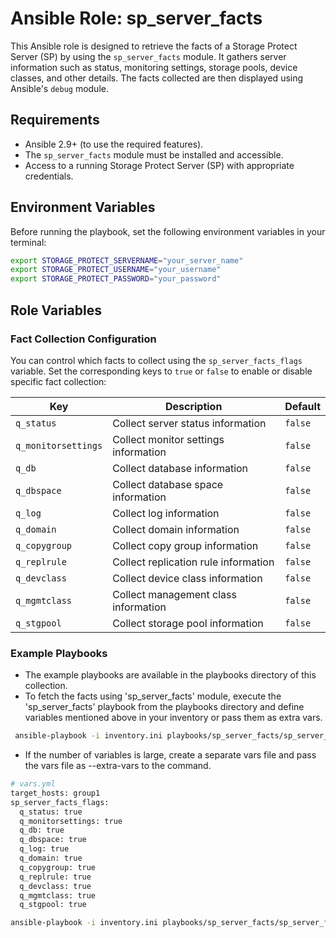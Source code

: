 # Ansible Role: sp_server_facts

This Ansible role is designed to retrieve the facts of a Storage Protect Server (SP) by using the `sp_server_facts` module. It gathers server information such as status, monitoring settings, storage pools, device classes, and other details. The facts collected are then displayed using Ansible's `debug` module.

## Requirements

- Ansible 2.9+ (to use the required features).
- The `sp_server_facts` module must be installed and accessible.
- Access to a running Storage Protect Server (SP) with appropriate credentials.

## Environment Variables

Before running the playbook, set the following environment variables in your terminal:

```bash
export STORAGE_PROTECT_SERVERNAME="your_server_name"
export STORAGE_PROTECT_USERNAME="your_username"
export STORAGE_PROTECT_PASSWORD="your_password"
```
## Role Variables

### Fact Collection Configuration

You can control which facts to collect using the `sp_server_facts_flags` variable. Set the corresponding keys to `true` or `false` to enable or disable specific fact collection:

| Key                | Description                            | Default  |
|--------------------|----------------------------------------|----------|
| `q_status`         | Collect server status information     | `false`  |
| `q_monitorsettings`| Collect monitor settings information  | `false`  |
| `q_db`             | Collect database information          | `false`  |
| `q_dbspace`        | Collect database space information    | `false`  |
| `q_log`            | Collect log information               | `false`  |
| `q_domain`         | Collect domain information            | `false`  |
| `q_copygroup`      | Collect copy group information        | `false`  |
| `q_replrule`       | Collect replication rule information  | `false`  |
| `q_devclass`       | Collect device class information      | `false`  |
| `q_mgmtclass`      | Collect management class information  | `false`  |
| `q_stgpool`        | Collect storage pool information      | `false`  |

### Example Playbooks
- The example playbooks are available in the playbooks directory of this collection.
- To fetch the facts using 'sp_server_facts' module, execute the 'sp_server_facts' playbook from the playbooks directory and define variables mentioned above in your inventory or pass them as extra vars.
```bash
 ansible-playbook -i inventory.ini playbooks/sp_server_facts/sp_server_facts.yml --extra-vars 'target_hosts=group1 sp_server_facts_flags={"q_status": true}' 
```
- If the number of variables is large, create a separate vars file and pass the vars file as --extra-vars to the command.
```bash
# vars.yml
target_hosts: group1
sp_server_facts_flags:
  q_status: true
  q_monitorsettings: true
  q_db: true
  q_dbspace: true
  q_log: true
  q_domain: true
  q_copygroup: true
  q_replrule: true
  q_devclass: true
  q_mgmtclass: true
  q_stgpool: true
```

```bash
ansible-playbook -i inventory.ini playbooks/sp_server_facts/sp_server_facts.yml --extra-vars "@vars.yml"
```
